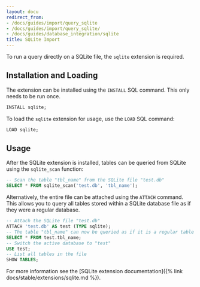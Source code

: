```yaml
---
layout: docu
redirect_from:
- /docs/guides/import/query_sqlite
- /docs/guides/import/query_sqlite/
- /docs/guides/database_integration/sqlite
title: SQLite Import
---
```


To run a query directly on a SQLite file, the `sqlite` extension is required.

## Installation and Loading

The extension can be installed using the `INSTALL` SQL command. This only needs to be run once.

```sql
INSTALL sqlite;
```

To load the `sqlite` extension for usage, use the `LOAD` SQL command:

```sql
LOAD sqlite;
```

## Usage

After the SQLite extension is installed, tables can be queried from SQLite using the `sqlite_scan` function:

```sql
-- Scan the table "tbl_name" from the SQLite file "test.db"
SELECT * FROM sqlite_scan('test.db', 'tbl_name');
```

Alternatively, the entire file can be attached using the `ATTACH` command. This allows you to query all tables stored within a SQLite database file as if they were a regular database.

```sql
-- Attach the SQLite file "test.db"
ATTACH 'test.db' AS test (TYPE sqlite);
-- The table "tbl_name" can now be queried as if it is a regular table
SELECT * FROM test.tbl_name;
-- Switch the active database to "test"
USE test;
-- List all tables in the file
SHOW TABLES;
```

For more information see the [SQLite extension documentation]({% link docs/stable/extensions/sqlite.md %}).